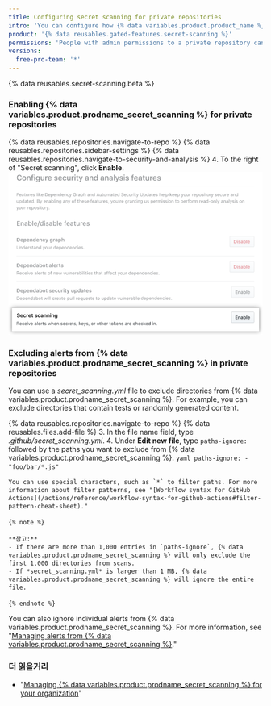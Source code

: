 ```yaml
---
title: Configuring secret scanning for private repositories
intro: 'You can configure how {% data variables.product.product_name %} scans your private repositories for secrets.'
product: '{% data reusables.gated-features.secret-scanning %}'
permissions: 'People with admin permissions to a private repository can enable {% data variables.product.prodname_secret_scanning %} for the repository.'
versions:
  free-pro-team: '*'
---
```


{% data reusables.secret-scanning.beta %}

### Enabling {% data variables.product.prodname_secret_scanning %} for private repositories

{% data reusables.repositories.navigate-to-repo %}
{% data reusables.repositories.sidebar-settings %}
{% data reusables.repositories.navigate-to-security-and-analysis %}
4. To the right of "Secret scanning", click **Enable**. ![Enable secret scanning for your repository](/assets/images/help/repository/enable-secret-scanning.png)

### Excluding alerts from {% data variables.product.prodname_secret_scanning %} in private repositories

You can use a *secret_scanning.yml* file to exclude directories from {% data variables.product.prodname_secret_scanning %}. For example, you can exclude directories that contain tests or randomly generated content.

{% data reusables.repositories.navigate-to-repo %}
{% data reusables.files.add-file %}
3. In the file name field, type *.github/secret_scanning.yml*.
4. Under **Edit new file**, type `paths-ignore:` followed by the paths you want to exclude from {% data variables.product.prodname_secret_scanning %}.
    ``` yaml
    paths-ignore:
      - "foo/bar/*.js"
    ```

    You can use special characters, such as `*` to filter paths. For more information about filter patterns, see "[Workflow syntax for GitHub Actions](/actions/reference/workflow-syntax-for-github-actions#filter-pattern-cheat-sheet)."

    {% note %}

    **참고:**
    - If there are more than 1,000 entries in `paths-ignore`, {% data variables.product.prodname_secret_scanning %} will only exclude the first 1,000 directories from scans.
    - If *secret_scanning.yml* is larger than 1 MB, {% data variables.product.prodname_secret_scanning %} will ignore the entire file.

    {% endnote %}

You can also ignore individual alerts from {% data variables.product.prodname_secret_scanning %}. For more information, see "[Managing alerts from {% data variables.product.prodname_secret_scanning %}](/github/administering-a-repository/managing-alerts-from-secret-scanning#managing-alerts)."

### 더 읽을거리

- "[Managing {% data variables.product.prodname_secret_scanning %} for your organization](/github/setting-up-and-managing-organizations-and-teams/managing-secret-scanning-for-your-organization)"
